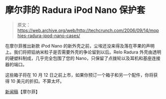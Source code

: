 # 摩尔菲的 Radura iPod Nano 保护套

> 原文：<https://web.archive.org/web/http://techcrunch.com/2006/09/14/mophies-radura-ipod-nano-cases/>

在摩尔菲推出新款 iPod Nano 的新外壳之前，尘埃还没来得及落在苹果的声明上。我们将把铝纳米粒子是否需要外壳的争论留到以后。Relo Radura 外壳由透明的硬塑料制成，几乎完全包围了您的 Nano，只保留了点拨轮以及耳机和基座连接器的端口。

这些箱子将在 10 月 12 日之前上市，如果你预订一个箱子和另一个配件，你将获得 10 美元的折扣。不算太坏。

[新闻稿](https://web.archive.org/web/20150914192825/http://www.mophie.com/newsletter/Sep1306/)【摩尔菲】
